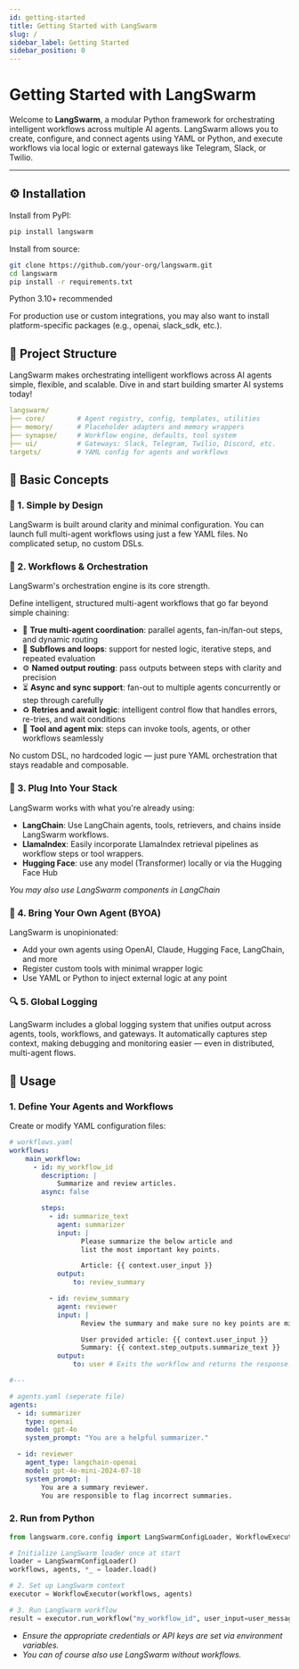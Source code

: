 ```yaml
---
id: getting-started
title: Getting Started with LangSwarm
slug: /
sidebar_label: Getting Started
sidebar_position: 0
---
```


# Getting Started with LangSwarm

Welcome to **LangSwarm**, a modular Python framework for orchestrating intelligent workflows across multiple AI agents. LangSwarm allows you to create, configure, and connect agents using YAML or Python, and execute workflows via local logic or external gateways like Telegram, Slack, or Twilio.

---

## ⚙️ Installation
Install from PyPI:
```bash
pip install langswarm
```

Install from source:
```bash
git clone https://github.com/your-org/langswarm.git
cd langswarm
pip install -r requirements.txt
```
Python 3.10+ recommended

For production use or custom integrations, you may also want to install platform-specific packages (e.g., openai, slack_sdk, etc.).

## 🚀 Project Structure
LangSwarm makes orchestrating intelligent workflows across AI agents simple, flexible, and scalable. Dive in and start building smarter AI systems today!

```yaml
langswarm/
├── core/        # Agent registry, config, templates, utilities
├── memory/      # Placeholder adapters and memory wrappers
├── synapse/     # Workflow engine, defaults, tool system
├── ui/          # Gateways: Slack, Telegram, Twilio, Discord, etc.
targets/         # YAML config for agents and workflows
```

## 🧱 Basic Concepts

### 🧩 1. **Simple by Design**

LangSwarm is built around clarity and minimal configuration. You can launch full multi-agent workflows using just a few YAML files. No complicated setup, no custom DSLs.

### 🔁 2. **Workflows & Orchestration**

LangSwarm's orchestration engine is its core strength.

Define intelligent, structured multi-agent workflows that go far beyond simple chaining:

* 🧠 **True multi-agent coordination**: parallel agents, fan-in/fan-out steps, and dynamic routing
* 🔁 **Subflows and loops**: support for nested logic, iterative steps, and repeated evaluation
* ⚙️ **Named output routing**: pass outputs between steps with clarity and precision
* ⏳ **Async and sync support**: fan-out to multiple agents concurrently or step through carefully
* ♻️ **Retries and await logic**: intelligent control flow that handles errors, re-tries, and wait conditions
* 🧩 **Tool and agent mix**: steps can invoke tools, agents, or other workflows seamlessly

No custom DSL, no hardcoded logic — just pure YAML orchestration that stays readable and composable.

### 🔗 3. **Plug Into Your Stack**

LangSwarm works with what you're already using:

* **LangChain**: Use LangChain agents, tools, retrievers, and chains inside LangSwarm workflows.
* **LlamaIndex**: Easily incorporate LlamaIndex retrieval pipelines as workflow steps or tool wrappers.
* **Hugging Face**: use any model (Transformer) locally or via the Hugging Face Hub

_You may also use LangSwarm components in LangChain_

### 🧠 4. **Bring Your Own Agent (BYOA)**

LangSwarm is unopinionated:

* Add your own agents using OpenAI, Claude, Hugging Face, LangChain, and more
* Register custom tools with minimal wrapper logic
* Use YAML or Python to inject external logic at any point

### 🔍 5. **Global Logging**
LangSwarm includes a global logging system that unifies output across agents, tools, workflows, and gateways. It automatically captures step context, making debugging and monitoring easier — even in distributed, multi-agent flows.

## 🧪 Usage

### 1. Define Your Agents and Workflows
Create or modify YAML configuration files:

```yaml
# workflows.yaml
workflows:
    main_workflow:
      - id: my_workflow_id
        description: |
            Summarize and review articles.
        async: false

        steps:
          - id: summarize_text
            agent: summarizer
            input: |
                  Please summarize the below article and
                  list the most important key points.

                  Article: {{ context.user_input }}
            output:
                to: review_summary

          - id: review_summary
            agent: reviewer
            input: |
                  Review the summary and make sure no key points are missed.

                  User provided article: {{ context.user_input }}
                  Summary: {{ context.step_outputs.summarize_text }}
            output:
                to: user # Exits the workflow and returns the response.

#---

# agents.yaml (seperate file)
agents:
  - id: summarizer
    type: openai
    model: gpt-4o
    system_prompt: "You are a helpful summarizer."

  - id: reviewer
    agent_type: langchain-openai
    model: gpt-4o-mini-2024-07-18
    system_prompt: |
        You are a summary reviewer.
        You are responsible to flag incorrect summaries.
```
  
### 2. Run from Python
```python
from langswarm.core.config import LangSwarmConfigLoader, WorkflowExecutor

# Initialize LangSwarm loader once at start
loader = LangSwarmConfigLoader()
workflows, agents, *_ = loader.load()

# 2. Set up LangSwarm context
executor = WorkflowExecutor(workflows, agents)

# 3. Run LangSwarm workflow
result = executor.run_workflow("my_workflow_id", user_input=user_message)
```

* _Ensure the appropriate credentials or API keys are set via environment variables._
* _You can of course also use LangSwarm without workflows._

